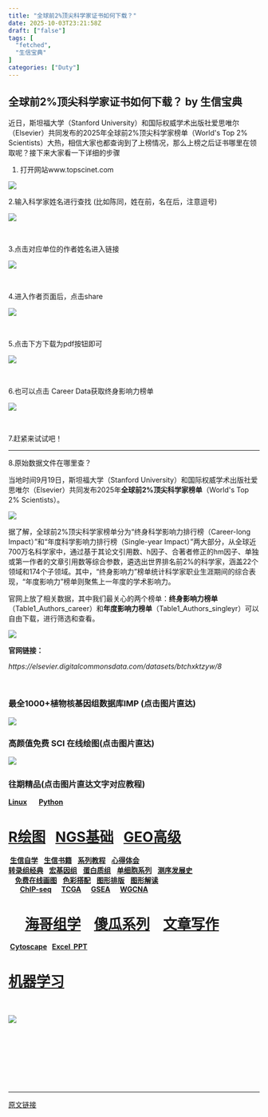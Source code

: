 ```yaml
---
title: "全球前2%顶尖科学家证书如何下载？"
date: 2025-10-03T23:21:58Z
draft: ["false"]
tags: [
  "fetched",
  "生信宝典"
]
categories: ["Duty"]
---
```

全球前2%顶尖科学家证书如何下载？ by 生信宝典
------
<div><section><span leaf=""><span textstyle="">近日，斯坦福大学（Stanford University）和国际权威学术出版社爱思唯尔（Elsevier）共同发布的2025年全球前2%顶尖科学家榜单（World's Top 2% Scientists）大热，相信大家也都查询到了上榜情况，那么上榜之后证书哪里在领取呢？接下来大家看一下详细的步骤</span></span></section><ol><li><p cid="n11" mdtype="paragraph"><span md-inline="plain"><span leaf=""><span textstyle="">打开网站</span></span></span><span md-inline="url" spellcheck="false"><span leaf=""><span textstyle="">www.topscinet.com</span></span></span></p></li></ol><p cid="n23" mdtype="paragraph"><span md-inline="image" src="https://superdong.oss-cn-beijing.aliyuncs.com//img/202509252229603.png"><span leaf=""><img data-imgfileid="500239792" data-ratio="0.45092592592592595" data-src="https://mmbiz.qpic.cn/sz_mmbiz_png/4s8uyoT9WzPbBAxgw1etAQtX0h51N3zrCJToZvqBFoKVlM3CJ3CibGbPgRvdnWZZ5XGN5ibPCPIQFIu1ZlmziaX5w/640?wx_fmt=png&amp;from=appmsg#imgIndex=0" data-type="png" data-w="1080" src="https://mmbiz.qpic.cn/sz_mmbiz_png/4s8uyoT9WzPbBAxgw1etAQtX0h51N3zrCJToZvqBFoKVlM3CJ3CibGbPgRvdnWZZ5XGN5ibPCPIQFIu1ZlmziaX5w/640?wx_fmt=png&amp;from=appmsg#imgIndex=0"></span></span></p><p cid="n20" mdtype="paragraph"><span md-inline="plain"><span leaf=""><span textstyle="">2.输入科学家姓名进行查找 (比如陈同，姓在前，名在后，注意逗号)</span></span></span></p><section nodeleaf=""><img data-src="https://mmbiz.qpic.cn/mmbiz_png/BA8CWhHQWPziajB4u4zznudQIDRcEf6uMOnBSMFol4A94iaicN2Y73libJA8BicwreibFrTZBvb7lxQwLxUvzGjWoRjQ/640?wx_fmt=png&amp;from=appmsg" data-ratio="0.2675925925925926" data-s="300,640" data-type="png" data-w="1080" type="block" data-imgfileid="100108268" src="https://mmbiz.qpic.cn/mmbiz_png/BA8CWhHQWPziajB4u4zznudQIDRcEf6uMOnBSMFol4A94iaicN2Y73libJA8BicwreibFrTZBvb7lxQwLxUvzGjWoRjQ/640?wx_fmt=png&amp;from=appmsg"></section><p cid="n28" mdtype="paragraph"><span md-inline="image" src="https://superdong.oss-cn-beijing.aliyuncs.com//img/202509252229614.png"><span leaf=""><br></span></span></p><p cid="n12" mdtype="paragraph"><span md-inline="plain"><span leaf=""><span textstyle="">3.点击对应单位的作者姓名进入链接</span></span></span></p><section nodeleaf=""><img data-src="https://mmbiz.qpic.cn/mmbiz_png/BA8CWhHQWPziajB4u4zznudQIDRcEf6uMsiaKtrXelFGBDeia133wneD4nxZPGVH80lJ2Haj3fEO5YSZhW5y31R4w/640?wx_fmt=png&amp;from=appmsg" data-ratio="0.5472222222222223" data-s="300,640" data-type="png" data-w="1080" type="block" data-imgfileid="100108269" src="https://mmbiz.qpic.cn/mmbiz_png/BA8CWhHQWPziajB4u4zznudQIDRcEf6uMsiaKtrXelFGBDeia133wneD4nxZPGVH80lJ2Haj3fEO5YSZhW5y31R4w/640?wx_fmt=png&amp;from=appmsg"></section><p cid="n32" mdtype="paragraph"><span md-inline="image" src="https://superdong.oss-cn-beijing.aliyuncs.com//img/202509252229615.png"><span leaf=""><br></span></span></p><p cid="n35" mdtype="paragraph"><span md-inline="plain"><span leaf=""><span textstyle="">4.进入作者页面后，点击share</span></span></span></p><section nodeleaf=""><img data-src="https://mmbiz.qpic.cn/mmbiz_png/BA8CWhHQWPziajB4u4zznudQIDRcEf6uMKRE7NSagFy1BfUIr813j86t8k9wfickSCDOSNNXBsXSjQk9uRUluPhg/640?wx_fmt=png&amp;from=appmsg" data-ratio="1.2185185185185186" data-s="300,640" data-type="png" data-w="1080" type="block" data-imgfileid="100108270" src="https://mmbiz.qpic.cn/mmbiz_png/BA8CWhHQWPziajB4u4zznudQIDRcEf6uMKRE7NSagFy1BfUIr813j86t8k9wfickSCDOSNNXBsXSjQk9uRUluPhg/640?wx_fmt=png&amp;from=appmsg"></section><p cid="n37" mdtype="paragraph"><span md-inline="image" src="https://superdong.oss-cn-beijing.aliyuncs.com//img/202509252229616.png"><span leaf=""><br></span></span></p><p cid="n40" mdtype="paragraph"><span md-inline="plain"><span leaf=""><span textstyle="">5.点击下方下载为pdf按钮即可</span></span></span></p><section nodeleaf=""><img data-src="https://mmbiz.qpic.cn/mmbiz_png/BA8CWhHQWPziajB4u4zznudQIDRcEf6uMUHJO9ATGKXAkpADm0c7lfibOtKxKUxibLqaJza7BBLliaYbSyRIEibxIQQ/640?wx_fmt=png&amp;from=appmsg" data-ratio="0.674074074074074" data-s="300,640" data-type="png" data-w="1080" type="block" data-imgfileid="100108271" src="https://mmbiz.qpic.cn/mmbiz_png/BA8CWhHQWPziajB4u4zznudQIDRcEf6uMUHJO9ATGKXAkpADm0c7lfibOtKxKUxibLqaJza7BBLliaYbSyRIEibxIQQ/640?wx_fmt=png&amp;from=appmsg"></section><p cid="n42" mdtype="paragraph"><span md-inline="image" src="https://superdong.oss-cn-beijing.aliyuncs.com//img/202509252229617.png"><span leaf=""><br></span></span></p><p cid="n45" mdtype="paragraph"><span md-inline="plain"><span leaf=""><span textstyle="">6.也可以点击 Career Data获取终身影响力榜单</span></span></span></p><section nodeleaf=""><img data-src="https://mmbiz.qpic.cn/mmbiz_png/BA8CWhHQWPziajB4u4zznudQIDRcEf6uMvcuraZYeggOqsEa97WNOjYtBZ0CSklU03mBnHPMry9gcrHRiaq75q1g/640?wx_fmt=png&amp;from=appmsg" data-ratio="0.6509259259259259" data-s="300,640" data-type="png" data-w="1080" type="block" data-imgfileid="100108272" src="https://mmbiz.qpic.cn/mmbiz_png/BA8CWhHQWPziajB4u4zznudQIDRcEf6uMvcuraZYeggOqsEa97WNOjYtBZ0CSklU03mBnHPMry9gcrHRiaq75q1g/640?wx_fmt=png&amp;from=appmsg"></section><p cid="n47" mdtype="paragraph"><span md-inline="image" src="https://superdong.oss-cn-beijing.aliyuncs.com//img/202509252229618.png"><span leaf=""><br></span></span></p><p cid="n50" mdtype="paragraph"><span md-inline="plain"><span leaf=""><span textstyle="">7.赶紧来试试吧！</span></span></span></p><hr><p cid="n57" mdtype="paragraph"><span md-inline="plain"><span leaf=""><span textstyle="">8.原始数据文件在哪里查？</span></span></span></p><p cid="n71" mdtype="paragraph"><span md-inline="plain"><span leaf=""><span textstyle="">当地时间9月19日，斯坦福大学（Stanford University）和国际权威学术出版社爱思唯尔（Elsevier）共同发布2025年</span></span></span><span md-inline="strong"><strong><span md-inline="plain"><span leaf=""><span textstyle="">全球前2%顶尖科学家榜单</span></span></span></strong></span><span md-inline="plain"><span leaf=""><span textstyle="">（World's Top 2% Scientists）。</span></span></span></p><p cid="n58" mdtype="paragraph"><span md-inline="image" src="https://superdong.oss-cn-beijing.aliyuncs.com//img/202509252237914.png"><span leaf=""><img data-src="https://mmbiz.qpic.cn/sz_mmbiz_png/4s8uyoT9WzPbBAxgw1etAQtX0h51N3zr3VB9PfR7xDbD0VYz8nM7l4jQ9lQj9mR6qb9HXnNmiaN7U4bEBI8KuFg/640?wx_fmt=png&amp;from=appmsg#imgIndex=6" data-ratio="0.6083333333333333" data-type="png" data-w="1080" data-imgfileid="500239798" src="https://mmbiz.qpic.cn/sz_mmbiz_png/4s8uyoT9WzPbBAxgw1etAQtX0h51N3zr3VB9PfR7xDbD0VYz8nM7l4jQ9lQj9mR6qb9HXnNmiaN7U4bEBI8KuFg/640?wx_fmt=png&amp;from=appmsg#imgIndex=6"></span></span></p><p cid="n59" mdtype="paragraph"><span md-inline="plain"><span leaf=""><span textstyle="">据了解，全球前2%顶尖科学家榜单分为“终身科学影响力排行榜（Career-long Impact）”和“年度科学影响力排行榜（Single-year Impact）”两大部分，从全球近700万名科学家中，通过基于其论文引用数、h因子、合著者修正的hm因子、单独或第一作者的文章引用数等综合参数，遴选出世界排名前2%的科学家，涵盖22个领域和174个子领域。其中，“终身影响力”榜单统计科学家职业生涯期间的综合表现，“年度影响力”榜单则聚焦上一年度的学术影响力。</span></span></span></p><p cid="n60" mdtype="paragraph"><span md-inline="plain"><span leaf=""><span textstyle="">官网上放了相关数据，其中我们最关心的两个榜单：</span></span></span><span md-inline="strong"><strong><span md-inline="plain"><span leaf=""><span textstyle="">终身影响力榜单</span></span></span></strong></span><span md-inline="plain"><span leaf=""><span textstyle="">（Table1_Authors_career）和</span></span></span><span md-inline="strong"><strong><span md-inline="plain"><span leaf=""><span textstyle="">年度影响力榜单</span></span></span></strong></span><span md-inline="plain"><span leaf=""><span textstyle="">（Table1_Authors_singleyr）可以自由下载，进行筛选和查看。</span></span></span></p><p cid="n61" mdtype="paragraph"><span md-inline="image" src="https://superdong.oss-cn-beijing.aliyuncs.com//img/202509252237032.png"><span leaf=""><img data-src="https://mmbiz.qpic.cn/sz_mmbiz_png/4s8uyoT9WzPbBAxgw1etAQtX0h51N3zrH6HAJjcwiaWToBz2icQ1a6kYux6Zg4dsOElr1Uia1LRW7SNsNEcV8uVYQ/640?wx_fmt=png&amp;from=appmsg#imgIndex=7" data-ratio="0.5814814814814815" data-type="png" data-w="1080" data-imgfileid="500239799" src="https://mmbiz.qpic.cn/sz_mmbiz_png/4s8uyoT9WzPbBAxgw1etAQtX0h51N3zrH6HAJjcwiaWToBz2icQ1a6kYux6Zg4dsOElr1Uia1LRW7SNsNEcV8uVYQ/640?wx_fmt=png&amp;from=appmsg#imgIndex=7"></span></span></p><p cid="n62" mdtype="paragraph"><span md-inline="strong"><strong><span md-inline="plain"><span leaf=""><span textstyle="">官网链接：</span></span></span></strong></span></p><p cid="n63" mdtype="paragraph"><span md-inline="em"><em><span md-inline="url" spellcheck="false"><span leaf=""><span textstyle="">https://elsevier.digitalcommonsdata.com/datasets/btchxktzyw/8</span></span></span></em></span></p><section><span leaf=""><br></span></section><h3><span leaf="">最全1000+植物核基因组数据库IMP </span><span><span leaf="">(</span><span><span leaf="">点击图片直达</span></span><span leaf="">)</span></span></h3><p><span leaf=""><a target="_blank" href="http://mp.weixin.qq.com/s?__biz=MzI5MTcwNjA4NQ==&amp;mid=2247568337&amp;idx=2&amp;sn=99fe74da64bfd196277c6840fe324024&amp;chksm=ec0f0e5bdb78874d3bf38e125de59e177e1e3de5319e58c21288b31a9c0002e9d2b59bca496e&amp;scene=21#wechat_redirect" textvalue="你已选中了添加链接的内容" data-itemshowtype="0" linktype="text" data-linktype="2"><img data-src="https://mmbiz.qpic.cn/mmbiz_png/BA8CWhHQWPzkNKnQvLUQCqYwC7uQ0r4UoS6FwUhKMu8NFbicBciaHufls2z5jXtJyHZ7Hx1uUnVRaGhoHaRdYRAA/640?wx_fmt=png&amp;from=appmsg" data-ratio="0.583625730994152" data-s="300,640" data-type="png" data-w="855" data-imgfileid="100107845" src="https://mmbiz.qpic.cn/mmbiz_png/BA8CWhHQWPzkNKnQvLUQCqYwC7uQ0r4UoS6FwUhKMu8NFbicBciaHufls2z5jXtJyHZ7Hx1uUnVRaGhoHaRdYRAA/640?wx_fmt=png&amp;from=appmsg"></a></span></p><h3><span leaf="">高颜值免费 SCI 在线绘图</span><span><span leaf="">(</span><span><span leaf="">点击图片直达</span></span><span leaf="">)</span></span></h3><p><span leaf=""><a target="_blank" href="http://mp.weixin.qq.com/s?__biz=MzI5MTcwNjA4NQ==&amp;mid=2247560825&amp;idx=1&amp;sn=456d6ea69ff0bda99256ae866e106ca2&amp;chksm=ec0f2bf3db78a2e5eae8bea8252c19b4433487b863486ca1a58688dccd893274f7e31edea8a0&amp;scene=21#wechat_redirect" textvalue="‍‍" data-itemshowtype="0" linktype="text" data-linktype="2"><img data-src="https://mmbiz.qpic.cn/mmbiz_png/BA8CWhHQWPy5rIibcmoicKH3HLDEv6u8u6hywu2IibHn4vhQ1oHTF1ibsqPG6Suq4IUtOes6bCULpq9kt2FU8ibnb5A/640?wx_fmt=png" data-ratio="0.5018518518518519" data-s="300,640" data-type="png" data-w="1080" data-imgfileid="100107814" src="https://mmbiz.qpic.cn/mmbiz_png/BA8CWhHQWPy5rIibcmoicKH3HLDEv6u8u6hywu2IibHn4vhQ1oHTF1ibsqPG6Suq4IUtOes6bCULpq9kt2FU8ibnb5A/640?wx_fmt=png"></a></span><span leaf=""><br></span></p><h3><span leaf="">往期精品</span><span><span leaf="">(</span><span><span leaf="">点击图片直达文字对应教程</span></span><span leaf="">)</span></span></h3><section><span><strong><span leaf=""><a target="_blank" href="https://mp.weixin.qq.com/s?__biz=MzI5MTcwNjA4NQ==&amp;mid=2247591052&amp;idx=1&amp;sn=87cd0a103d737c709a9d50c7ce7719de&amp;scene=21#wechat_redirect" textvalue="Linux" data-itemshowtype="0" linktype="text" data-linktype="2">Linux</a></span></strong></span><span><span leaf="">      </span></span><span><strong><span leaf=""><a target="_blank" href="https://mp.weixin.qq.com/s?__biz=MzI5MTcwNjA4NQ==&amp;mid=2247487570&amp;idx=4&amp;sn=da2d525894e31ed278e73e7791464597&amp;scene=21#wechat_redirect" textvalue="Python" data-itemshowtype="11" linktype="text" data-linktype="2">Python</a></span></strong></span><span><strong><span leaf=""> </span></strong><strong><span leaf=""> </span></strong></span></section><h1><span><strong><span><span leaf=""><a target="_blank" href="https://mp.weixin.qq.com/s?__biz=MzI5MTcwNjA4NQ==&amp;mid=2247577138&amp;idx=3&amp;sn=9ae8795b821f230b15bac2dbee537d5c&amp;scene=21#wechat_redirect" textvalue="‍R绘图‍" data-itemshowtype="0" linktype="text" data-linktype="2">R绘图</a></span></span></strong></span><span><strong><span><span leaf=""> </span></span></strong><span leaf="">  </span></span><span><strong><span><span leaf=""><a target="_blank" href="https://mp.weixin.qq.com/s?__biz=MzI5MTcwNjA4NQ==&amp;mid=2247553462&amp;idx=2&amp;sn=fb859df2ad9ae427f260a06618b9d465&amp;scene=21#wechat_redirect" textvalue="NGS基础 " data-itemshowtype="0" linktype="text" data-linktype="2">NGS基础</a></span></span></strong></span><span><span leaf="">   </span></span><span><strong><span><span leaf=""><a target="_blank" href="https://mp.weixin.qq.com/s?__biz=MzI5MTcwNjA4NQ==&amp;mid=2247492182&amp;idx=2&amp;sn=5f7925ea78fd8983f3053d4dfe9c0f69&amp;scene=21#wechat_redirect" textvalue="GEO高级" data-itemshowtype="0" linktype="text" data-linktype="2">GEO高级</a></span></span></strong></span></h1><section><span><strong><span><span leaf=""> </span></span></strong></span><span><strong><span><span leaf=""><a target="_blank" href="https://mp.weixin.qq.com/s?__biz=MzI5MTcwNjA4NQ==&amp;mid=2247538009&amp;idx=2&amp;sn=d423394d07ec5a32b203ed6073f05576&amp;scene=21#wechat_redirect" textvalue="生信自学" data-itemshowtype="11" linktype="text" data-linktype="2">生信自学</a></span></span></strong></span><span><span leaf="">   </span></span><span><strong><span><span leaf=""><a target="_blank" href="https://mp.weixin.qq.com/s?__biz=MzI5MTcwNjA4NQ==&amp;mid=2247536208&amp;idx=2&amp;sn=a7776e6ecded65f953ffeb1e73e8ecaa&amp;scene=21#wechat_redirect" textvalue="生信书籍" data-itemshowtype="0" linktype="text" data-linktype="2">生信书籍</a></span></span></strong></span><span><span leaf="">   </span></span><span><strong><span><span leaf=""><a target="_blank" href="https://mp.weixin.qq.com/s?__biz=MzI5MTcwNjA4NQ==&amp;mid=2247487820&amp;idx=1&amp;sn=8d1a339153625d6d96a2ef440bf2c581&amp;scene=21#wechat_redirect" textvalue="系列教程" data-itemshowtype="0" linktype="text" data-linktype="2">系列教程</a></span></span></strong></span><span><span leaf="">   </span></span><span><strong><span><span leaf=""><a target="_blank" href="https://mp.weixin.qq.com/s?__biz=MzI5MTcwNjA4NQ==&amp;mid=2247499445&amp;idx=2&amp;sn=3447f6f760cbb06e9d4559df97dcc4c9&amp;scene=21#wechat_redirect" textvalue="心得体会" data-itemshowtype="0" linktype="text" data-linktype="2">心得体会</a></span></span></strong></span></section><section><span><strong><span><span leaf=""><a target="_blank" href="https://mp.weixin.qq.com/s?__biz=MzI5MTcwNjA4NQ==&amp;mid=2247581931&amp;idx=1&amp;sn=c5bacdbc0339b12d8f875849da327e98&amp;scene=21#wechat_redirect" textvalue="转录组经典" data-itemshowtype="0" linktype="text" data-linktype="2">转录组经典</a></span></span></strong></span><span><span leaf="">   </span></span><span><strong><span><span leaf=""><a target="_blank" href="https://mp.weixin.qq.com/s?__biz=MzI5MTcwNjA4NQ==&amp;mid=2247491369&amp;idx=1&amp;sn=bf76d42dd6f626b025ba000e1571ff62&amp;scene=21#wechat_redirect" textvalue="宏基因组" data-itemshowtype="11" linktype="text" data-linktype="2">宏基因组</a></span></span></strong></span><span><span leaf="">   </span></span><span><strong><span><span leaf=""><a target="_blank" href="https://mp.weixin.qq.com/s?__biz=MzI5MTcwNjA4NQ==&amp;mid=2247540864&amp;idx=2&amp;sn=d0f32eb112d10eadf61686ae510319ba&amp;scene=21#wechat_redirect" textvalue="蛋白质组" data-itemshowtype="0" linktype="text" data-linktype="2">蛋白质组</a></span></span></strong></span><span><span leaf="">   </span></span><span><strong><span><span leaf=""><a target="_blank" href="https://mp.weixin.qq.com/s?__biz=MzI5MTcwNjA4NQ==&amp;mid=2247528148&amp;idx=1&amp;sn=e708eb436919b6968520a21a4a54dd06&amp;scene=21#wechat_redirect" textvalue="单细胞系列" data-itemshowtype="0" linktype="text" data-linktype="2">单细胞系列</a></span></span></strong></span><span><span leaf="">   </span></span><span><strong><span><span leaf=""><a target="_blank" href="https://mp.weixin.qq.com/s?__biz=MzI5MTcwNjA4NQ==&amp;mid=2247489261&amp;idx=2&amp;sn=d12b05ef9bdb426b2475fc97a386ad95&amp;scene=21#wechat_redirect" textvalue="测序发展史" data-itemshowtype="0" linktype="text" data-linktype="2">测序发展史</a></span></span></strong></span></section><section><span><strong><span><span leaf="">    </span></span></strong></span><span><strong><span><span leaf=""><a target="_blank" href="https://mp.weixin.qq.com/s?__biz=MzI5MTcwNjA4NQ==&amp;mid=2247495267&amp;idx=1&amp;sn=647b88c254f0a1a8eef852b5c7c8be9e&amp;scene=21#wechat_redirect" textvalue="免费在线画图" data-itemshowtype="0" linktype="text" data-linktype="2">免费在线画图</a></span></span></strong></span><span><span leaf="">   </span></span><span><strong><span><span leaf=""><a target="_blank" href="https://mp.weixin.qq.com/s?__biz=MzUzMjA4Njc1MA==&amp;mid=2247484549&amp;idx=1&amp;sn=8363577508b1e895839154cf5fc9211f&amp;scene=21#wechat_redirect" textvalue="色彩搭配" data-itemshowtype="11" linktype="text" data-linktype="2">色彩搭配</a></span></span></strong></span><span><span leaf="">   </span></span><span><strong><span><span leaf=""><a target="_blank" href="https://mp.weixin.qq.com/s?__biz=MzI5MTcwNjA4NQ==&amp;mid=2247498501&amp;idx=2&amp;sn=0abc7f7db6da3ea1d3ff5feb0e833fe7&amp;scene=21#wechat_redirect" textvalue="图形排版" data-itemshowtype="0" linktype="text" data-linktype="2">图形排版</a></span></span></strong></span><span><span leaf="">   </span></span><span><strong><span><span leaf=""><a target="_blank" href="https://mp.weixin.qq.com/s?__biz=MzI5MTcwNjA4NQ==&amp;mid=2247485139&amp;idx=1&amp;sn=a9b45f10c8722e78e54bfdd93587dc72&amp;scene=21#wechat_redirect" textvalue="图形解读" data-itemshowtype="0" linktype="text" data-linktype="2">图形解读</a></span></span></strong></span><span><span leaf="">   </span></span></section><section><span><strong><span><span leaf="">       </span></span></strong><strong><span><span leaf=""><a target="_blank" href="https://mp.weixin.qq.com/s?__biz=MzI5MTcwNjA4NQ==&amp;mid=2247498862&amp;idx=2&amp;sn=3c02602d8bd582a0bf799fe631e50055&amp;scene=21#wechat_redirect" textvalue="ChIP-seq" data-itemshowtype="0" linktype="text" data-linktype="2">ChIP-seq</a></span></span></strong><span leaf="">     </span></span><span><strong><span><span leaf=""><a target="_blank" href="https://mp.weixin.qq.com/s?__biz=MzI5MTcwNjA4NQ==&amp;mid=2247491119&amp;idx=1&amp;sn=5e8bfa902cb4ae7c0bd95b76048582b5&amp;scene=21#wechat_redirect" textvalue="TCGA" data-itemshowtype="0" linktype="text" data-linktype="2">TCGA</a></span></span></strong></span><span><span leaf="">     </span></span><span><strong><span><span leaf=""><a target="_blank" href="https://mp.weixin.qq.com/s?__biz=MzI5MTcwNjA4NQ==&amp;mid=2247561376&amp;idx=2&amp;sn=030cb6876e071444426be3841a77aff2&amp;scene=21#wechat_redirect" textvalue="GSEA" data-itemshowtype="0" linktype="text" data-linktype="2">GSEA</a></span></span></strong></span><span><span leaf="">     </span></span><span><strong><span><span leaf=""><a target="_blank" href="https://mp.weixin.qq.com/s?__biz=MzI5MTcwNjA4NQ==&amp;mid=2247535099&amp;idx=1&amp;sn=87b23f23fc552ef9e8aa477795ece4db&amp;scene=21#wechat_redirect" textvalue="WGCNA" data-itemshowtype="0" linktype="text" data-linktype="2">WGCNA</a></span></span></strong></span><span><strong><span><span leaf="">       </span></span></strong></span></section><h1><span><strong><span><span leaf="">     </span></span></strong></span><span><strong><span><span leaf=""><a target="_blank" href="https://mp.weixin.qq.com/s?__biz=MzI5MTcwNjA4NQ==&amp;mid=2247518725&amp;idx=2&amp;sn=7b743d973649d24bd28e1455dad77991&amp;scene=21#wechat_redirect" textvalue="海哥组学" data-itemshowtype="0" linktype="text" data-linktype="2">海哥组学</a></span></span></strong></span><span><span leaf="">    </span></span><span><strong><span><span leaf=""><a target="_blank" href="https://mp.weixin.qq.com/s?__biz=MzI5MTcwNjA4NQ==&amp;mid=2247485177&amp;idx=1&amp;sn=3adc0bd159670a296be0e886fec36ffc&amp;scene=21#wechat_redirect" textvalue="傻瓜系列" data-itemshowtype="0" linktype="text" data-linktype="2">傻瓜系列</a></span></span></strong></span><span><span leaf="">    </span></span><span><strong><span><span leaf=""><a target="_blank" href="https://mp.weixin.qq.com/s?__biz=MzI5MTcwNjA4NQ==&amp;mid=2247534120&amp;idx=2&amp;sn=589ba2d1480efb91dc435ff0afa597ac&amp;scene=21#wechat_redirect" textvalue="文章写作" data-itemshowtype="0" linktype="text" data-linktype="2">文章写作</a></span></span></strong></span><span><strong><span><span leaf=""> </span></span></strong></span></h1><p><span><strong><span><span leaf=""> </span></span></strong></span><span><strong><span><span leaf=""><a target="_blank" href="https://mp.weixin.qq.com/s?__biz=MzI5MTcwNjA4NQ==&amp;mid=2247488240&amp;idx=3&amp;sn=57fbb604880bcc9215d79645b3a99aab&amp;scene=21#wechat_redirect" textvalue=" Cytoscape" data-itemshowtype="0" linktype="text" data-linktype="2">Cytoscape</a></span></span></strong></span><span><strong><span><span leaf="">   </span></span></strong></span><span><strong><span><span leaf=""><a target="_blank" href="https://mp.weixin.qq.com/s?__biz=MzI5MTcwNjA4NQ==&amp;mid=2247536275&amp;idx=2&amp;sn=622adedbdd041fc234f55bcc3dcf1fe5&amp;scene=21#wechat_redirect" textvalue="Excel bug" data-itemshowtype="0" linktype="text" data-linktype="2">Excel  </a></span></span></strong></span><span><strong><span><span leaf=""><a target="_blank" href="https://mp.weixin.qq.com/s?__biz=MzI5MTcwNjA4NQ==&amp;mid=2247537015&amp;idx=2&amp;sn=f266b60036e75b0a12dd5508b70cf4f2&amp;scene=21#wechat_redirect" textvalue="PPT" data-itemshowtype="0" linktype="text" data-linktype="2">PPT</a></span></span></strong></span></p><h1><span><strong><span><strong><span leaf=""><a target="_blank" href="https://mp.weixin.qq.com/s?__biz=MzI5MTcwNjA4NQ==&amp;mid=2247511864&amp;idx=1&amp;sn=f8be7e79c40fff52ddcdb4dce17f930d&amp;scene=21#wechat_redirect" textvalue="机器学习第20篇 - 基于Boruta选择的特征变量构建随机森林" data-itemshowtype="0" linktype="text" data-linktype="2">机器学习</a></span></strong></span></strong></span></h1><p><span leaf=""><br></span></p><p><span leaf=""><img data-src="https://mmbiz.qpic.cn/mmbiz_png/BA8CWhHQWPwTW3IxHE4uMt8cj9ic3mrUyXKaeuN8A5Tvjd1V2dVHSoWG6Ns5K7UqbbzoiaticJ6UNK3Mekz6a7icOQ/640?wx_fmt=png&amp;from=appmsg" data-ratio="0.3398148148148148" data-s="300,640" data-type="png" data-w="1080" data-cropselx1="0" data-cropselx2="578" data-cropsely1="0" data-cropsely2="325" data-imgfileid="100107843" src="https://mmbiz.qpic.cn/mmbiz_png/BA8CWhHQWPwTW3IxHE4uMt8cj9ic3mrUyXKaeuN8A5Tvjd1V2dVHSoWG6Ns5K7UqbbzoiaticJ6UNK3Mekz6a7icOQ/640?wx_fmt=png&amp;from=appmsg"></span></p><p><span leaf=""><br></span></p><section><span leaf=""><br></span></section><p><span leaf=""><br></span></p><section><span leaf=""><br></span></section><p><mp-style-type data-value="3"></mp-style-type></p></div>  
<hr>
<a href="https://mp.weixin.qq.com/s/FDUE30LA1Clr45UGFq-cYQ",target="_blank" rel="noopener noreferrer">原文链接</a>
